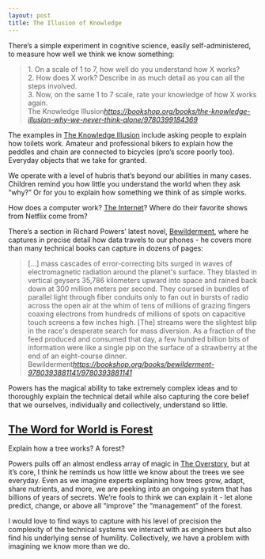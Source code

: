 ```yaml
---
layout: post
title: The Illusion of Knowledge
---
```


There’s a simple experiment in cognitive science, easily self-administered, to measure how well we think we know something:

<blockquote class="quoteback" darkmode="true" data-title="The Knowledge Illusion" data-author="Steven Sloman & Philip Fernbach" cite="https://bookshop.org/books/the-knowledge-illusion-why-we-never-think-alone/9780399184369">
<div>
1. On a scale of 1 to 7, how well do you understand how X works?<br>
2. How does X work? Describe in as much detail as you can all the steps involved.<br>
3. Now, on the same 1 to 7 scale, rate your knowledge of how X works again.
</div>
<footer>The Knowledge Illusion<cite><a href="https://bookshop.org/books/the-knowledge-illusion-why-we-never-think-alone/9780399184369">https://bookshop.org/books/the-knowledge-illusion-why-we-never-think-alone/9780399184369</a></cite></footer>
</blockquote><script src="https://cdn.jsdelivr.net/gh/Blogger-Peer-Review/quotebacks@1/quoteback.js"></script>

The examples in [The Knowledge Illusion](https://bookshop.org/books/the-knowledge-illusion-why-we-never-think-alone/9780399184369) include asking people to explain how toilets work. Amateur and professional bikers to explain how the peddles and chain are connected to bicycles (pro’s score poorly too). Everyday objects that we take for granted. 

We operate with a level of hubris that’s beyond our abilities in many cases. Children remind you how little you understand the world when they ask “why?” Or for you to explain how something we think of as simple works. 

How does a computer work? [The Internet](https://bookshop.org/books/how-the-internet-really-works-an-illustrated-guide-to-protocols-privacy-censorship-and-governance/9781718500297)? Where do their favorite shows from Netflix come from?

There’s a section in Richard Powers’ latest novel, [Bewilderment](https://bookshop.org/books/bewilderment-9780393881141/9780393881141), where he captures in precise detail how data travels to our phones - he covers more than many technical books can capture in dozens of pages:

<blockquote class="quoteback" darkmode="true" data-title="Bewilderment" data-author="Richard Powers" cite="https://bookshop.org/books/bewilderment-9780393881141/9780393881141">
<div>
[...] mass cascades of error-correcting bits surged in waves of electromagnetic radiation around the planet's surface. They blasted in vertical geysers 35,786 kilometers upward into space and rained back down at 300 million meters per second. They coursed in bundles of parallel light through fiber conduits only to fan out in bursts of radio across the open air at the whim of tens of millions of grazing fingers coaxing electrons from hundreds of millions of spots on capacitive touch screens a few inches high. [The] streams were the slightest blip in the race's desperate search for mass diversion. As a fraction of the feed produced and consumed that day, a few hundred billion bits of information were like a single pip on the surface of a strawberry at the end of an eight-course dinner.
</div>
<footer>Bewilderment<cite><a href="https://bookshop.org/books/bewilderment-9780393881141/9780393881141">https://bookshop.org/books/bewilderment-9780393881141/9780393881141</a></cite></footer>
</blockquote><script src="https://cdn.jsdelivr.net/gh/Blogger-Peer-Review/quotebacks@1/quoteback.js"></script>

Powers has the magical ability to take extremely complex ideas and to thoroughly explain the technical detail while also capturing the core belief that we ourselves, individually and collectively, understand so little. 

## [The Word for World is Forest](https://bookshop.org/books/the-word-for-world-is-forest/9780765324641)
Explain how a tree works? A forest? 

Powers pulls off an almost endless array of magic in [The Overstory](https://bookshop.org/books/the-overstory-0b6e2046-f62f-40aa-8589-97b751cbcfc8/9780393356687), but at it’s core, I think he reminds us how little we know about the trees we see everyday. Even as we imagine experts explaining how trees grow, adapt, share nutrients, and more, we are peeking into an ongoing system that has billions of years of secrets. We’re fools to think we can explain it - let alone predict, change, or above all “improve” the “management” of the forest.

I would love to find ways to capture with his level of precision the complexity of the technical systems we interact with as engineers but also find his underlying sense of humility. Collectively, we have a problem with imagining we know more than we do.